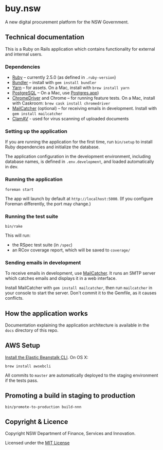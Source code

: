 # buy.nsw

A new digital procurement platform for the NSW Government.

## Technical documentation

This is a Ruby on Rails application which contains functionality for external
and internal users.

### Dependencies

- [Ruby](https://www.ruby-lang.org/) – currently 2.5.0 (as defined in `.ruby-version`)
- [Bundler](https://bundler.io/) – install with `gem install bundler`
- [Yarn](https://yarnpkg.com/) – for assets. On a Mac, install with `brew install yarn`
- [PostgreSQL](https://www.postgresql.org/) – On a Mac, use [Postgres.app](https://postgresapp.com))
- [ChromeDriver](http://chromedriver.chromium.org/) and Chrome – for running feature tests. On a Mac, install with
Caskroom: `brew cask install chromedriver`
- [MailCatcher](https://mailcatcher.me/) (optional) – for receiving emails in development. Install with
`gem install mailcatcher`
- [ClamAV](https://www.clamav.net/) - used for virus scanning of uploaded documents

### Setting up the application

If you are running the application for the first time, run `bin/setup` to
install Ruby dependencies and initialize the database.

The application configuration in the development environment, including database
names, is defined in `.env.development`, and loaded automatically in dev.

### Running the application

`foreman start`

The app will launch by default at `http://localhost:5000`. (If you configure
Foreman differently, the port may change.)

### Running the test suite

`bin/rake`

This will run:

- the RSpec test suite (in `/spec`)
- an RCov coverage report, which will be saved to `coverage/`

### Sending emails in development

To receive emails in development, use [MailCatcher](https://mailcatcher.me). It
runs an SMTP server which catches emails and displays it in a web interface.

Install MailCatcher with `gem install mailcatcher`, then run `mailcatcher` in
your console to start the server. Don't commit it to the Gemfile, as it causes
conflicts.


## How the application works

Documentation explaining the application architecture is available in the `docs` directory of this repo.

## AWS Setup

[Install the Elastic Beanstalk CLI](https://docs.aws.amazon.com/elasticbeanstalk/latest/dg/eb-cli3-install.html).
On OS X:
```
brew install awsebcli
```

All commits to `master` are automatically deployed to the staging environment if
the tests pass.

## Promoting a build in staging to production

```
bin/promote-to-production build-nnn
```
## Copyright & Licence

Copyright NSW Department of Finance, Services and Innovation.

Licensed under the [MIT License](LICENCE.md)
